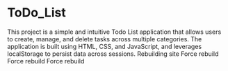 # ToDo_List
This project is a simple and intuitive Todo List application that allows users to create, manage, and delete tasks across multiple categories. The application is built using HTML, CSS, and JavaScript, and leverages localStorage to persist data across sessions.
Rebuilding site
Force rebuild
Force rebuild
Force rebuild
